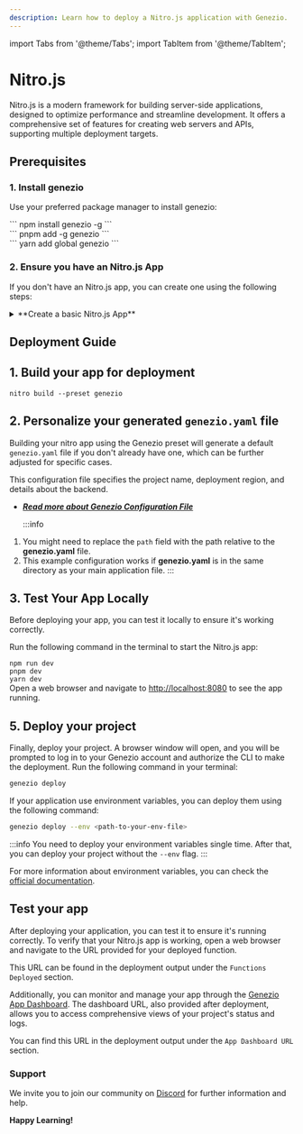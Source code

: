 ```yaml
---
description: Learn how to deploy a Nitro.js application with Genezio.
---
```

import Tabs from '@theme/Tabs';
import TabItem from '@theme/TabItem';
# Nitro.js
<head>
    <title>Nitro.js | Genezio Documentation</title>
</head>

Nitro.js is a modern framework for building server-side applications, designed to optimize performance and streamline development.
It offers a comprehensive set of features for creating web servers and APIs, supporting multiple deployment targets.

## Prerequisites

### 1. Install genezio

Use your preferred package manager to install genezio:

<Tabs groupId="packages">
  <TabItem className="tab-item" value="npm" label="npm">
      <div id="step1-install-npm">
      ```
      npm install genezio -g
      ```
      </div>
  </TabItem>
  <TabItem className="tab-item" value="pnpm" label="pnpm">
      <div id="step1-install-pnpm">
      ```
      pnpm add -g genezio
      ```
      </div>
  </TabItem>
  <TabItem  className="tab-item" value="yarn" label="yarn">
      <div id="step1-install-yarn">
      ```
      yarn add global genezio
      ```
      </div>
  </TabItem>
</Tabs>

### 2. Ensure you have an Nitro.js App

If you don't have an Nitro.js app, you can create one using the following steps:

<details>
  <summary>**Create a basic Nitro.js App**</summary>
    
### 1. Initialize a New Nitro.js Project

Run the following command to create a starter template:

<Tabs groupId="packages">
  <TabItem className="tab-item" value="npm" label="npm">
      <div id="init-project-npm">
      ```
      npx giget@latest nitro nitro-app --install
      ```
      </div>
  </TabItem>
  
  <TabItem className="tab-item" value="pnpm" label="pnpm">
      <div id="init-project-pnpm">
      ```
      pnpm dlx giget@latest nitro nitro-app --install
      ```
      </div>
  </TabItem>
  
  <TabItem  className="tab-item" value="yarn" label="yarn">
      <div id="init-project-yarn">
      ```
      yarn dlx giget@latest nitro nitro-app --install
      ```
      </div>
  </TabItem>
</Tabs>

```bash
cd nitro-app
```
### 2. Create a new route

Next, navigate to the `server` directory, and create a new `users.ts` file.

```typescript title="server/routes/users.ts"
export default defineEventHandler((event) => {
  return [
    { id: 1, name: "Alice" },
    { id: 2, name: "Bob" },
  ];
});
```
### 3. Test the Nitro.js App

Run the following command to start the Nitro.js app:
<Tabs groupId="packages">
  <TabItem className="tab-item" value="npm" label="npm">
      <div id="start-app-npm">
      ```
      npm run dev
      ```
      </div>
  </TabItem>
  
  <TabItem className="tab-item" value="pnpm" label="pnpm">
      <div id="start-app-pnpm">
      ```
      pnpm dev
      ```
      </div>
  </TabItem>
  <TabItem  className="tab-item" value="yarn" label="yarn">
      <div id="start-app-yarn">
      ```
      yarn dev
      ```
      </div>
  </TabItem>
</Tabs>
Open a web browser and navigate to [http://localhost:8080](http://localhost:8080) to see the app running.

Navigate to [http://localhost:8080/users](http://localhost:8080/users) to see the newly created route.
</details>

## Deployment Guide

## 1. Build your app for deployment
```
nitro build --preset genezio
```
## 2. Personalize your generated `genezio.yaml` file
Building your nitro app using the Genezio preset will generate a default `genezio.yaml` file if you don't already have one, which can be further adjusted for specific cases.

This configuration file specifies the project name, deployment region, and details about the backend.
- [***Read more about Genezio Configuration File***](/docs/project-structure/genezio-configuration-file/)
  
  :::info
1. You might need to replace the `path` field with the path relative to the **genezio.yaml** file.
2. This example configuration works if **genezio.yaml** is in the same directory as your main application file.
   :::
## 3. Test Your App Locally

Before deploying your app, you can test it locally to ensure it's working correctly.

Run the following command in the terminal to start the Nitro.js app:
<Tabs groupId="packages">
  <TabItem className="tab-item" value="npm" label="npm">
      <div id="start-app-npm">
      ```
      npm run dev
      ```
      </div>
  </TabItem>
  <TabItem className="tab-item" value="pnpm" label="pnpm">
      <div id="start-app-pnpm">
      ```
      pnpm dev
      ```
      </div>
  </TabItem>
  <TabItem  className="tab-item" value="yarn" label="yarn">
      <div id="start-app-yarn">
      ```
      yarn dev
      ```
      </div>
  </TabItem>
</Tabs>
Open a web browser and navigate to [http://localhost:8080](http://localhost:8080) to see the app running.

## 5. Deploy your project

Finally, deploy your project. A browser window will open, and you will be prompted to log in to your Genezio account and authorize the CLI to make the deployment.
Run the following command in your terminal:

```bash
genezio deploy
```

If your application use environment variables, you can deploy them using the following command:

```bash
genezio deploy --env <path-to-your-env-file>
```

:::info
You need to deploy your environment variables single time.
After that, you can deploy your project without the `--env` flag.
:::

For more information about environment variables, you can check the [official documentation](/docs/project-structure/backend-environment-variables.md).

## Test your app

After deploying your application, you can test it to ensure it's running correctly. To verify that your Nitro.js app is working, open a web browser and navigate to the URL provided for your deployed function.

This URL can be found in the deployment output under the `Functions Deployed` section.

Additionally, you can monitor and manage your app through the [Genezio App Dashboard](https://app.genez.io/dashboard). The dashboard URL, also provided after deployment, allows you to access comprehensive views of your project's status and logs.

You can find this URL in the deployment output under the `App Dashboard URL` section.

### Support <a href="#support" id="support"></a>

We invite you to join our community on [Discord](https://discord.gg/uc9H5YKjXv) for further information and help.

**Happy Learning!**
